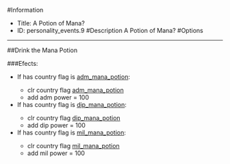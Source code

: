 #Information
 - Title: A Potion of Mana?
 - ID: personality_events.9
#Description
A Potion of Mana?
#Options

___
##Drink the Mana Potion

###Efects:<ul><li>If has country flag is [adm_mana_potion](../flags/adm_mana_potion.md):</li><ul><li>clr country flag [adm_mana_potion](../flags/adm_mana_potion.md)</li><li>add adm power = 100</li></ul><li>If has country flag is [dip_mana_potion](../flags/dip_mana_potion.md):</li><ul><li>clr country flag [dip_mana_potion](../flags/dip_mana_potion.md)</li><li>add dip power = 100</li></ul><li>If has country flag is [mil_mana_potion](../flags/mil_mana_potion.md):</li><ul><li>clr country flag [mil_mana_potion](../flags/mil_mana_potion.md)</li><li>add mil power = 100</li></ul></ul>
